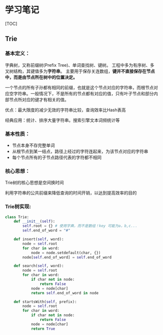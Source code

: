 # 学习笔记

[TOC]



## Trie
### 基本定义：

字典树，又称前缀树(Prefix Tree)、单词查找树、键树。
工程中多为有序树、多叉树结构，其键值多为**字符串**。
主要用于保存关连数组，**键并不直接保存在节点中，而是由节点所在树中的位置决定。**

一个节点的所有子孙都有相同的前缀，也就是这个节点对应的字符串，而根节点对应空字符串。一般情况下，不是所有的节点都有对应的值，只有叶子节点和部分内部节点所对应的键才有相关的值。

优点：最大限度的减少无效的字符串比较，查询效率比Hash表高

经典应用：统计、排序大量字符串。搜索引擎文本词频统计等

### 基本性质：

- 节点本身不存完整单词
- 从根节点到某一结点，路径上经过的字符连起来，为该节点对应的字符串
- 每个节点所有的子节点路径代表的字符都不相同

### 核心思想：

Trie树的核心思想是空间换时间

利用字符串的公共前缀来降低查询的时间开销，以达到提高效率的目的

### Trie树实现:

~~~python
class Trie:
    def __init__(self):
        self.root = {} # 使用字典，而不是数组！key 可能为a，b,c...
        self.end_of_word = "#"

    def insert(self, word):
        node = self.root
        for char in word:
            node = node.setdefault(char, {})
        node[self.end_of_word] = self.end_of_word

    def search(self, word):
        node = self.root
        for char in word:
            if char not in node:
                return False
            node = node[char]
            return self.end_of_word in node

    def startsWith(self, prefix):
        node = self.root
        for char in word:
            if char not in node:
                return False
            node = node[char]
            return True      
~~~

